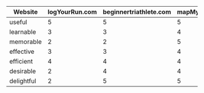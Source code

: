 | Website    | logYourRun.com | beginnertriathlete.com | mapMyRun.com |   |   |
|------------|----------------|------------------------|--------------|---|---|
| useful     | 5              | 5                      | 5            |   |   |
| learnable  | 3              | 3                      | 4            |   |   |
| memorable  | 2              | 2                      | 5            |   |   |
| effective  | 3              | 3                      | 4            |   |   |
| efficient  | 4              | 4                      | 4            |   |   |
| desirable  | 2              | 4                      | 4            |   |   |
| delightful | 2              | 5                      | 5            |   |   |
